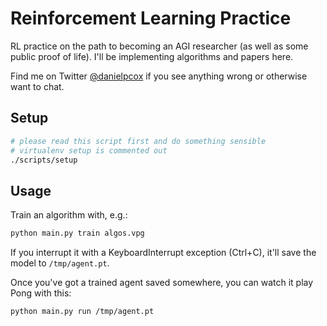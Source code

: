 # Reinforcement Learning Practice

RL practice on the path to becoming an AGI researcher (as well as some public proof of life).
I'll be implementing algorithms and papers here.

Find me on Twitter [@danielpcox](https://twitter.com/danielpcox) if you see anything wrong or otherwise want to chat.

## Setup

```bash
# please read this script first and do something sensible
# virtualenv setup is commented out
./scripts/setup
```

## Usage

Train an algorithm with, e.g.:

```bash
python main.py train algos.vpg
```

If you interrupt it with a KeyboardInterrupt exception (Ctrl+C), it'll save the model to `/tmp/agent.pt`.

Once you've got a trained agent saved somewhere, you can watch it play Pong with this:
```bash
python main.py run /tmp/agent.pt
```

